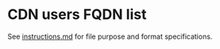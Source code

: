 # CDN users FQDN list

See [instructions.md](../../instructions.md) for file purpose and format specifications.